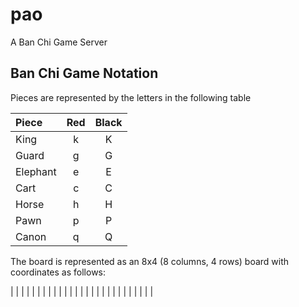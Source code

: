 pao
===

A Ban Chi Game Server



Ban Chi Game Notation
---------------------

Pieces are represented by the letters in the following table


| Piece | Red | Black |
|:------|:---:|:-----:|
| King  | k   | K     |
| Guard | g   | G     |
| Elephant| e | E     |
| Cart  | c   | C     |
| Horse | h   | H     |
| Pawn  | p   | P     |
| Canon | q   | Q     |


The board is represented as an 8x4 (8 columns, 4 rows) board with coordinates as follows:

| | | | | | | | |
| | | | | | | | |
| | | | | | | | |
